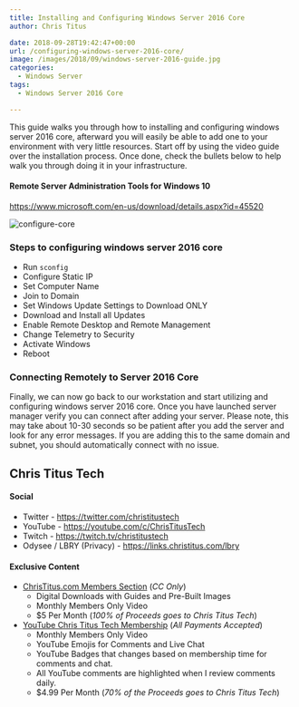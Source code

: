```yaml
---
title: Installing and Configuring Windows Server 2016 Core
author: Chris Titus

date: 2018-09-28T19:42:47+00:00
url: /configuring-windows-server-2016-core/
image: /images/2018/09/windows-server-2016-guide.jpg
categories:
  - Windows Server
tags:
  - Windows Server 2016 Core

---
```

This guide walks you through how to installing and configuring windows server 2016 core, afterward you will easily be able to add one to your environment with very little resources. Start off by using the video guide over the installation process. Once done, check the bullets below to help walk you through doing it in your infrastructure.<!--more-->

#### Remote Server Administration Tools for Windows 10

<https://www.microsoft.com/en-us/download/details.aspx?id=45520>

![configure-core](/images/2018/09/windows-server-2016.png)

### Steps to configuring windows server 2016 core

  * Run `sconfig`
  * Configure Static IP
  * Set Computer Name
  * Join to Domain
  * Set Windows Update Settings to Download ONLY
  * Download and Install all Updates
  * Enable Remote Desktop and Remote Management
  * Change Telemetry to Security
  * Activate Windows
  * Reboot

### Connecting Remotely to Server 2016 Core

Finally, we can now go back to our workstation and start utilizing and configuring windows server 2016 core. Once you have launched server manager verify you can connect after adding your server. Please note, this may take about 10-30 seconds so be patient after you add the server and look for any error messages. If you are adding this to the same domain and subnet, you should automatically connect with no issue. 

## Chris Titus Tech

#### Social

- Twitter - <https://twitter.com/christitustech>
- YouTube - <https://youtube.com/c/ChrisTitusTech>
- Twitch - <https://twitch.tv/christitustech>
- Odysee / LBRY (Privacy) - <https://links.christitus.com/lbry>

#### Exclusive Content

- [ChrisTitus.com Members Section][1] (_CC Only_)
  - Digital Downloads with Guides and Pre-Built Images
  - Monthly Members Only Video
  - $5 Per Month (_100% of Proceeds goes to Chris Titus Tech_)
- [YouTube Chris Titus Tech Membership][2] (_All Payments Accepted_)
  - Monthly Members Only Video
  - YouTube Emojis for Comments and Live Chat
  - YouTube Badges that changes based on membership time for comments and chat.
  - All YouTube comments are highlighted when I review comments daily. 
  - $4.99 Per Month (_70% of the Proceeds goes to Chris Titus Tech_)

 [1]: https://portal.christitus.com
 [2]: https://links.christitus.com/join